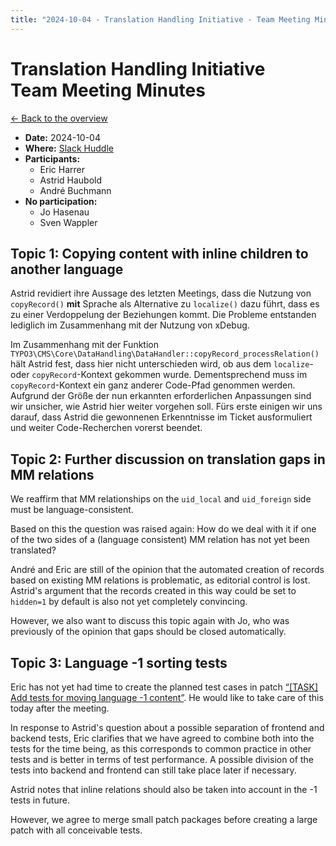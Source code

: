 ```yaml
---
title: "2024-10-04 - Translation Handling Initiative - Team Meeting Minutes"
---
```


# Translation Handling Initiative<br>Team Meeting Minutes

[← Back to the overview](https://notes.typo3.org/s/f3ae8fZSD)

- **Date:** 2024-10-04<br>
- **Where:** [Slack Huddle](https://app.slack.com/huddle/T024TUMLZ/C05D7UF1L8M)
- **Participants:**
    - Eric Harrer
    - Astrid Haubold
    - André Buchmann
- **No participation:**
    - Jo Hasenau
    - Sven Wappler

## Topic 1: Copying content with inline children to another language

Astrid revidiert ihre Aussage des letzten Meetings, dass die Nutzung von `copyRecord()` **mit** Sprache als Alternative zu `localize()` dazu führt, dass es zu einer Verdoppelung der Beziehungen kommt. Die Probleme entstanden lediglich im Zusammenhang mit der Nutzung von xDebug.

Im Zusammenhang mit der Funktion `TYPO3\CMS\Core\DataHandling\DataHandler::copyRecord_processRelation()` hält Astrid fest, dass hier nicht unterschieden wird, ob aus dem `localize`- oder `copyRecord`-Kontext gekommen wurde. Dementsprechend muss im `copyRecord`-Kontext ein ganz anderer Code-Pfad genommen werden. Aufgrund der Größe der nun erkannten erforderlichen Anpassungen sind wir unsicher, wie Astrid hier weiter vorgehen soll. Fürs erste einigen wir uns darauf, dass Astrid die gewonnenen Erkenntnisse im Ticket ausformuliert und weiter Code-Recherchen vorerst beendet.

## Topic 2: Further discussion on translation gaps in MM relations

We reaffirm that MM relationships on the `uid_local` and `uid_foreign` side must be language-consistent.

Based on this the question was raised again: How do we deal with it if one of the two sides of a (language consistent) MM relation has not yet been translated?

André and Eric are still of the opinion that the automated creation of records based on existing MM relations is problematic, as editorial control is lost. Astrid's argument that the records created in this way could be set to `hidden=1` by default is also not yet completely convincing.

However, we also want to discuss this topic again with Jo, who was previously of the opinion that gaps should be closed automatically.

## Topic 3: Language -1 sorting tests

Eric has not yet had time to create the planned test cases in patch [“[TASK] Add tests for moving language -1 content”](https://review.typo3.org/c/Packages/TYPO3.CMS/+/85912). He would like to take care of this today after the meeting.

In response to Astrid's question about a possible separation of frontend and backend tests, Eric clarifies that we have agreed to combine both into the tests for the time being, as this corresponds to common practice in other tests and is better in terms of test performance. A possible division of the tests into backend and frontend can still take place later if necessary.

Astrid notes that inline relations should also be taken into account in the -1 tests in future.

However, we agree to merge small patch packages before creating a large patch with all conceivable tests.